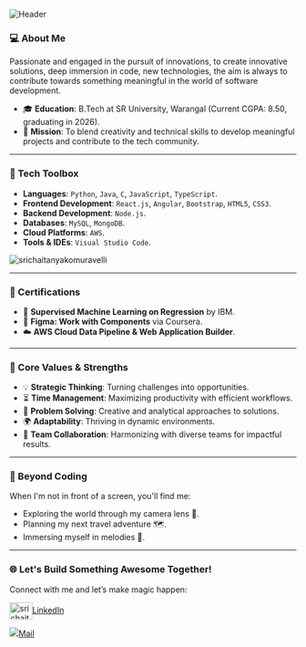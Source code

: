 
![Header](https://github.com/srichaitanyakomuravelli/header-image-name/blob/main/github-header-image.png)


### 💻 About Me

Passionate and engaged in the pursuit of innovations, to create innovative solutions, deep immersion in code, new technologies, the aim is always to contribute towards something meaningful in the world of software development.

- 🎓 **Education**: B.Tech at SR University, Warangal (Current CGPA: 8.50, graduating in 2026).
- 🌟 **Mission**: To blend creativity and technical skills to develop meaningful projects and contribute to the tech community.

---

### 🔧 Tech Toolbox

- **Languages**: `Python`, `Java`, `C`, `JavaScript`, `TypeScript`.
- **Frontend Development**: `React.js`, `Angular`, `Bootstrap`, `HTML5`, `CSS3`.
- **Backend Development**: `Node.js`.
- **Databases**: `MySQL`, `MongoDB`.
- **Cloud Platforms**: `AWS`.
- **Tools & IDEs**: `Visual Studio Code`.
<p><img align="center" src="https://github-readme-stats.vercel.app/api/top-langs?username=srichaitanyakomuravelli&show_icons=true&locale=en&layout=compact" alt="srichaitanyakomuravelli" /></p>

---

### 🏅 Certifications

- 🧠 **Supervised Machine Learning on Regression** by IBM.
- 🎨 **Figma: Work with Components** via Coursera.
- ☁️ **AWS Cloud Data Pipeline & Web Application Builder**.

---

### 🌈 Core Values & Strengths

- 💡 **Strategic Thinking**: Turning challenges into opportunities.
- ⏳ **Time Management**: Maximizing productivity with efficient workflows.
- 🧩 **Problem Solving**: Creative and analytical approaches to solutions.
- 🌍 **Adaptability**: Thriving in dynamic environments.
- 🤝 **Team Collaboration**: Harmonizing with diverse teams for impactful results.

---

### 📸 Beyond Coding

When I'm not in front of a screen, you'll find me:

- Exploring the world through my camera lens 🎥.
- Planning my next travel adventure 🗺️.
- Immersing myself in melodies 🎵.

---

### 🌐 Let's Build Something Awesome Together!

Connect with me and let’s make magic happen:

<a href="https://www.linkedin.com/in/srichaitanyakomuravelli/?trk=opento_sprofile_details" target="blank"><img align="center" src="https://raw.githubusercontent.com/rahuldkjain/github-profile-readme-generator/master/src/images/icons/Social/linked-in-alt.svg" alt="srichaitanya komuravelli" height="30" width="40"/>LinkedIn</a>

<a href="mailto:srichaitanya.komuravelli03@gmail.com">
    <img src="https://github.com/srichaitanyakomuravelli/header-image-name/blob/main/mail%20(1).png">Mail
  </a>



